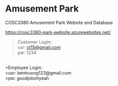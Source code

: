 # Amusement Park

COSC3380 Amusement Park Website and Database

https://cosc3380-park-website.azurewebsites.net/
<br>
>Customer Login: <br>
>usr: ct15@gmail.com <br>
>pw: 1234 <br>
<br>
>Employee Login: <br>
>usr: bentruong123@gmail.com <br>
>pw: goodjobohyeah <br>
